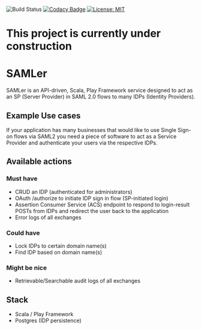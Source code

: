 ![Build Status](https://travis-ci.org/henricook/SAMLer.svg?branch=master) 
[![Codacy Badge](https://api.codacy.com/project/badge/Grade/a3ed9505a475400ba2dff149f3fc8192)](https://app.codacy.com/app/henricook/SAMLer?utm_source=github.com&utm_medium=referral&utm_content=henricook/SAMLer&utm_campaign=Badge_Grade_Dashboard)
[![License: MIT](https://img.shields.io/badge/License-MIT-yellow.svg)](https://opensource.org/licenses/MIT)

# This project is currently under construction

# SAMLer
SAMLer is an API-driven, Scala, Play Framework service designed to act as an SP (Server Provider) in SAML 2.0 flows to many IDPs (Identity Providers).

## Example Use cases
If your application has many businesses that would like to use Single Sign-on flows via SAML2 you need a piece of software to act as a Service Provider and authenticate your users via the respective IDPs. 

## Available actions

### Must have
- CRUD an IDP (authenticated for administrators)
- OAuth /authorize to initiate IDP sign in flow (SP-initiated login)
- Assertion Consumer Service (ACS) endpoint to respond to login-result POSTs from IDPs and redirect the user back to the application
- Error logs of all exchanges

### Could have
- Lock IDPs to certain domain name(s)
- Find IDP based on domain name(s)

### Might be nice
- Retrievable/Searchable audit logs of all exchanges

## Stack

- Scala / Play Framework
- Postgres (IDP persistence)

